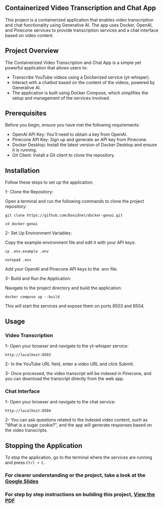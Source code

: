 ## Containerized Video Transcription and Chat App 

This project is a containerized application that enables video transcription and chat functionality using Generative AI. The app uses Docker, OpenAI, and Pinecone services to provide transcription services and a chat interface based on video content.

## Project Overview
The Containerized Video Transcription and Chat App is a simple yet powerful application that allows users to:

- Transcribe YouTube videos using a Dockerized service (yt-whisper).
- Interact with a chatbot based on the content of the videos, powered by Generative AI.
- The application is built using Docker Compose, which simplifies the setup and management of the services involved.

## Prerequisites
Before you begin, ensure you have met the following requirements:

- OpenAI API Key: You'll need to obtain a key from OpenAI.
- Pinecone API Key: Sign up and generate an API key from Pinecone.
- Docker Desktop: Install the latest version of Docker Desktop and ensure it is running.
- Git Client: Install a Git client to clone the repository.

## Installation
Follow these steps to set up the application:

1- Clone the Repository:

Open a terminal and run the following commands to clone the project repository:

```git clone https://github.com/Davidnet/docker-genai.git```

``` cd docker-genai ```

2- Set Up Environment Variables:

Copy the example environment file and edit it with your API keys:

```cp .env.example .env```

```notepad .env```

Add your OpenAI and Pinecone API keys to the .env file.

3- Build and Run the Application:

Navigate to the project directory and build the application:

```docker compose up --build```

This will start the services and expose them on ports 8503 and 8504.

## Usage
 ### Video Transcription
1- Open your browser and navigate to the yt-whisper service:

```http://localhost:8503```

2- In the YouTube URL field, enter a video URL and click Submit.

3- Once processed, the video transcript will be indexed in Pinecone, and you can download the transcript directly from the web app.

### Chat Interface
1- Open your browser and navigate to the chat service:

```http://localhost:8504```

2- You can ask questions related to the indexed video content, such as "What is a sugar cookie?", and the app will generate responses based on the video transcripts.

## Stopping the Application
To stop the application, go to the terminal where the services are running and press ```Ctrl + C```.


### For clearer understanding or the project, take a look at the [Google Slides](https://docs.google.com/presentation/d/1EdzEpeF6iJ1zyntC6XyDx1tWQC0jNTQy9QDKg9YvT1w/edit?usp=sharing)

### For step by step instructions on building this project, [View the PDF](./Cloud-Computing/Kubernetes/Generative%20AI%20/containerized%20video%20transcription%20and%20chat%20app.pdf)

